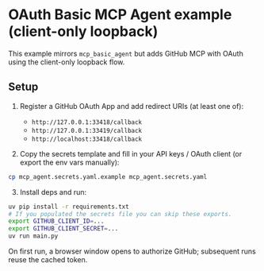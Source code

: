 # OAuth Basic MCP Agent example (client-only loopback)

This example mirrors `mcp_basic_agent` but adds GitHub MCP with OAuth using the client-only loopback flow.

## Setup

1. Register a GitHub OAuth App and add redirect URIs (at least one of):

   - `http://127.0.0.1:33418/callback`
   - `http://127.0.0.1:33419/callback`
   - `http://localhost:33418/callback`

2. Copy the secrets template and fill in your API keys / OAuth client (or export the env vars manually):

```bash
cp mcp_agent.secrets.yaml.example mcp_agent.secrets.yaml
```

3. Install deps and run:

```bash
uv pip install -r requirements.txt
# If you populated the secrets file you can skip these exports.
export GITHUB_CLIENT_ID=...
export GITHUB_CLIENT_SECRET=...
uv run main.py
```

On first run, a browser window opens to authorize GitHub; subsequent runs reuse the cached token.
